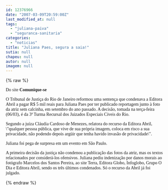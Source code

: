```yaml
---
id: 12376966
date: "2007-03-09T20:59:00Z"
last_modified_at: null
tags:
  - "juliana-paiva"
  - "seguranca-sanitaria"
categories:
  - "noticias"
title: "Juliana Paes, segura a saia!"
sutia: null
chapeu: null
autor: null
imagem: null
---
```

{% raw %}
<p><P><FONT face=Verdana>Do site <STRONG>Comunique-se</STRONG></FONT></P></p>
<p><P><FONT face=Verdana>O Tribunal de Justiça do Rio de Janeiro reformou uma sentença que condenava a Editora Abril a pagar R$ 5 mil reais para Juliana Paes por ter publicado reportagem junto à foto da atriz sem calcinha, em setembro do ano passado. A decisão, tomada na terça-feira (06/03), é da 3ª Turma Recursal dos Juizados Especiais Cíveis do Rio.</FONT></P></p>
<p><P><FONT face=Verdana>Segundo a juíza Cláudia Cardoso de Menezes, relatora do recurso da Editora Abril, \"qualquer pessoa pública, que vive de sua própria imagem, coloca em risco a sua privacidade, não podendo depois argüir que tenha havido invasão de privacidade\".</FONT></P></p>
<p><P><FONT face=Verdana>Juliana foi pega de surpresa em um evento em São Paulo. </FONT></P></p>
<p><P><FONT face=Verdana>A primeira decisão da justiça não condenou a publicação das fotos da atriz, mas os textos relacionados por considerá-los ofensivos. Juliana pediu indenização por danos morais ao fotógrafo Marcelos dos Santos Pereira, ao site Terra, Editora Globo, Infoglobo, Grupo O Dia e Editora Abril, sendo os três últimos condenados. Só o recurso da Abril já foi julgado.</FONT></P> </p>
{% endraw %}